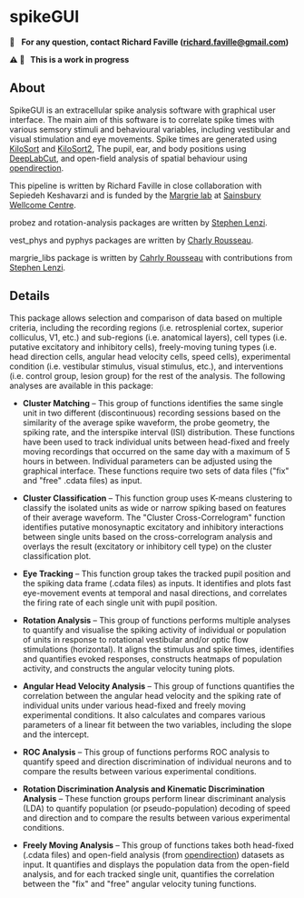 # spikeGUI 
:email: &nbsp; **For any question, contact Richard Faville (richard.faville@gmail.com)**

**:warning: :construction: &nbsp; This is a work in progress**

## About
SpikeGUI is an extracellular spike analysis software with graphical user interface. The main aim of this software is to correlate spike times with various semsory stimuli and behavioural variables, including vestibular and visual stimulation and eye movements. Spike times are generated using [KiloSort](https://github.com/cortex-lab/KiloSort) and [KiloSort2](https://github.com/MouseLand/Kilosort), The pupil, ear, and body positions using [DeepLabCut](https://github.com/AlexEMG/DeepLabCut), and open-field analysis of spatial behaviour using [opendirection](https://github.com/adamltyson/opendirection). 

This pipeline is written by Richard Faville in close collaboration with Sepiedeh Keshavarzi and is funded by the [Margrie lab](https://www.sainsburywellcome.org/web/groups/margrie-lab) at [Sainsbury Wellcome Centre](https://www.sainsburywellcome.org/web/). 

probez and rotation-analysis packages are written by [Stephen Lenzi](https://github.com/stephenlenzi). 

vest_phys and pyphys packages are written by [Charly Rousseau](https://github.com/crousseau). 

margrie_libs package is written by [Cahrly Rousseau](https://github.com/crousseau) with contributions from [Stephen Lenzi](https://github.com/stephenlenzi). 

## Details

This package allows selection and comparison of data based on multiple criteria, including the recording regions (i.e. retrosplenial cortex, superior colliculus, V1, etc.) and sub-regions (i.e. anatomical layers), cell types (i.e. putative excitatory and inhibitory cells), freely-moving tuning types (i.e. head direction cells, angular head velocity cells, speed cells), experimental condition (i.e. vestibular stimulus, visual stimulus, etc.), and interventions (i.e. control group, lesion group) for the rest of the analysis. The following analyses are available in this package:

* **Cluster Matching** – This group of functions identifies the same single unit in two different (discontinuous) recording sessions based on the similarity of the average spike waveform, the probe geometry, the spiking rate, and the interspike interval (ISI) distribution. These functions have been used to track individual units between head-fixed and freely moving recordings that occurred on the same day with a maximum of 5 hours in between. Individual parameters can be adjusted using the graphical interface. These functions require two sets of data files ("fix" and "free" .cdata files) as input.

* **Cluster Classification** – This function group uses K-means clustering to classify the isolated units as wide or narrow spiking based on features of their average waveform. The "Cluster Cross-Correlogram" function identifies putative monosynaptic excitatory and inhibitory interactions between single units based on the cross-correlogram analysis and overlays the result (excitatory or inhibitory cell type) on the cluster classification plot.

* **Eye Tracking** – This function group takes the tracked pupil position and the spiking data frame (.cdata files) as inputs. It identifies and plots fast eye-movement events at temporal and nasal directions, and correlates the firing rate of each single unit with pupil position. 

* **Rotation Analysis** – This group of functions performs multiple analyses to quantify and visualise the spiking activity of individual or population of units in response to rotational vestibular and/or optic flow stimulations (horizontal). It aligns the stimulus and spike times, identifies and quantifies evoked responses, constructs heatmaps of population activity, and constructs the angular velocity tuning plots. 

* **Angular Head Velocity Analysis** – This group of functions quantifies the correlation between the angular head velocity and the spiking rate of individual units under various head-fixed and freely moving experimental conditions. It also calculates and compares various parameters of a linear fit between the two variables, including the slope and the intercept. 

* **ROC Analysis** – This group of functions performs ROC analysis to quantify speed and direction discrimination of individual neurons and to compare the results between various experimental conditions.

* **Rotation Discrimination Analysis and Kinematic Discrimination Analysis** – These function groups perform linear discriminant analysis (LDA) to quantify population (or pseudo-population) decoding of speed and direction and to compare the results between various experimental conditions. 

* **Freely Moving Analysis** – This group of functions takes both head-fixed (.cdata files) and open-field analysis (from [opendirection](https://github.com/adamltyson/opendirection)) datasets as input. It quantifies and displays the population data from the open-field analysis, and for each tracked single unit, quantifies the correlation between the "fix" and "free" angular velocity tuning functions. 
